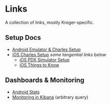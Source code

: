 # Links

A collection of links, mostly Kroger-specific.

## Setup Docs

* [Android Emulator & Charles Setup](https://confluence.kroger.com/confluence/display/~pft9816/Android+Emulator+Charles+QuickStart)
* [iOS Charles Setup](https://confluence.kroger.com/confluence/display/PSQ/Charles+Proxy+Setup) *some tangential links below*
  * [iOS PDX Simulator Setup](https://confluence.kroger.com/confluence/display/~KON8026/PDX+Use+iOS+simulators+with+Charles+Proxy)
  * [iOS Things to Know](https://confluence.kroger.com/confluence/display/DCI/iOS+Things+to+Know)

## Dashboards & Monitoring

* [Android Stats](http://10.139.116.122:3000/d/QiPlst77k/kroger-android?orgId=1)
* [Monitoring in Kibana](https://echo-digital.kroger.com/kibana/app/discover#/?_g=(filters:!(),refreshInterval:(pause:!t,value:60000),time:(from:now-3d,to:now))&_a=(columns:!(responseCode),filters:!(),index:proxy-banner-prod,interval:auto,query:(language:lucene,query:'destinationPath:%20*mobilerewards*%20%20AND%20%20responseCode:%20%5B499%20TO%20600%5D'),sort:!())) (arbitrary query)

